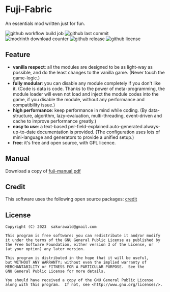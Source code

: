 # Fuji-Fabric

An essentials mod written just for fun.

![github workflow build job](https://img.shields.io/github/actions/workflow/status/sakurawald/fuji-fabric/build.yml)
![github last commit](https://img.shields.io/github/last-commit/sakurawald/fuji-fabric)
![modrinth download counter](https://img.shields.io/modrinth/dt/1TowMm2v)
![github release](https://img.shields.io/github/v/release/sakurawald/fuji-fabric)
![github license](https://img.shields.io/github/license/sakurawald/fuji-fabric)

## Feature

- **vanilla respect**: all the modules are designed to be as light-way as possible, and do the least changes to the
  vanilla game. (Never touch the game-logic.)
- **fully modular**: you can disable any module completely if you don't like it. (Code is data is code. Thanks to the
  power of meta-programming, the module loader will even not load and inject the module codes into the game, if you
  disable the module, without any performance and compatibility issue.)
- **high performance**: keep performance in mind while coding. (By data-structure, algorithm, lazy-evaluation,
  multi-threading, event-driven and cache to improve performance greatly.)
- **easy to use**: a text-based per-field-explained auto-generated always-up-to-date documentation is provided. (The
  configuration uses lots of mini-language and generators to provide a unified setup.)
- **free**: it's free and open source, with GPL licence.

## Manual

Download a copy of [fuji-manual.pdf](
https://github.com/sakurawald/fuji-fabric/raw/dev/docs/release/fuji.pdf)

## Credit

This software uses the following open source
packages: [credit](https://github.com/sakurawald/fuji-fabric/blob/dev/CREDIT)

## License

```
Copyright (C) 2023  sakurawald@gmail.com

This program is free software: you can redistribute it and/or modify
it under the terms of the GNU General Public License as published by
the Free Software Foundation, either version 3 of the License, or
(at your option) any later version.

This program is distributed in the hope that it will be useful,
but WITHOUT ANY WARRANTY; without even the implied warranty of
MERCHANTABILITY or FITNESS FOR A PARTICULAR PURPOSE.  See the
GNU General Public License for more details.

You should have received a copy of the GNU General Public License
along with this program.  If not, see <http://www.gnu.org/licenses/>.
```
